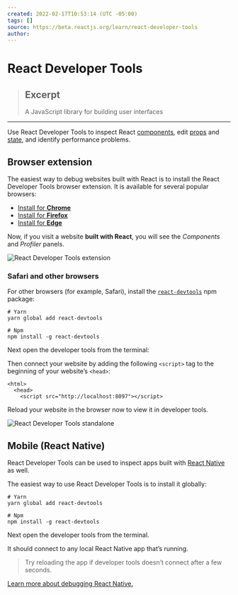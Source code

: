 ```yaml
---
created: 2022-02-17T10:53:14 (UTC -05:00)
tags: []
source: https://beta.reactjs.org/learn/react-developer-tools
author: 
---
```


# React Developer Tools

> ## Excerpt
> A JavaScript library for building user interfaces

---
Use React Developer Tools to inspect React [components](https://beta.reactjs.org/learn/your-first-component), edit [props](https://beta.reactjs.org/learn/passing-props-to-a-component) and [state](https://beta.reactjs.org/learn/state-a-components-memory), and identify performance problems.

## Browser extension

The easiest way to debug websites built with React is to install the React Developer Tools browser extension. It is available for several popular browsers:

-   [Install for **Chrome**](https://chrome.google.com/webstore/detail/react-developer-tools/fmkadmapgofadopljbjfkapdkoienihi?hl=en)
-   [Install for **Firefox**](https://addons.mozilla.org/en-US/firefox/addon/react-devtools/)
-   [Install for **Edge**](https://microsoftedge.microsoft.com/addons/detail/react-developer-tools/gpphkfbcpidddadnkolkpfckpihlkkil)

Now, if you visit a website **built with React**, you will see the _Components_ and _Profiler_ panels.

![React Developer Tools extension](https://beta.reactjs.org/images/docs/react-devtools-extension.png)

### Safari and other browsers

For other browsers (for example, Safari), install the [`react-devtools`](https://www.npmjs.com/package/react-devtools) npm package:

```
# Yarn
yarn global add react-devtools

# Npm
npm install -g react-devtools
```

Next open the developer tools from the terminal:

Then connect your website by adding the following `<script>` tag to the beginning of your website’s `<head>`:

```
<html>
  <head>
    <script src="http://localhost:8097"></script>
```

Reload your website in the browser now to view it in developer tools.

![React Developer Tools standalone](https://beta.reactjs.org/images/docs/react-devtools-standalone.png)

## Mobile (React Native)

React Developer Tools can be used to inspect apps built with [React Native](https://reactnative.dev/) as well.

The easiest way to use React Developer Tools is to install it globally:

```
# Yarn
yarn global add react-devtools

# Npm
npm install -g react-devtools
```

Next open the developer tools from the terminal.

It should connect to any local React Native app that’s running.

> Try reloading the app if developer tools doesn’t connect after a few seconds.

[Learn more about debugging React Native.](https://reactnative.dev/docs/debugging)
